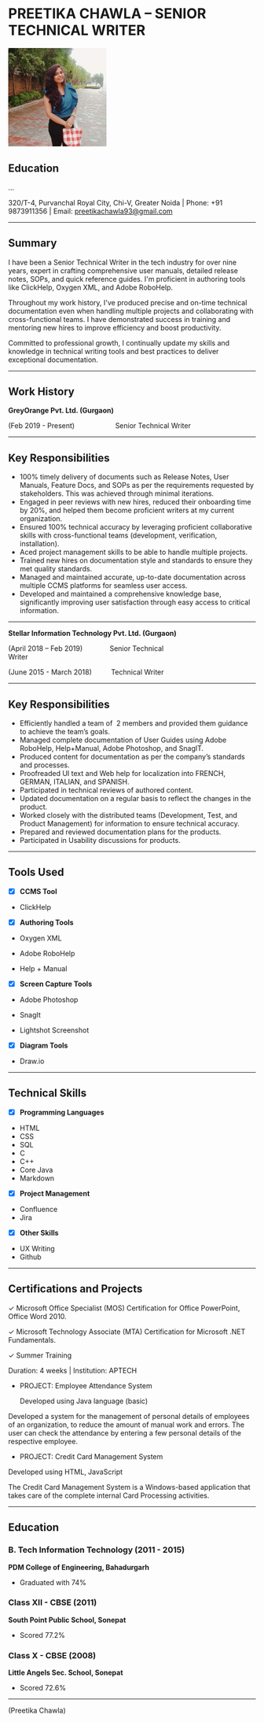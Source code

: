 # PREETIKA CHAWLA – SENIOR TECHNICAL WRITER

<img src="https://github.com/PreetikaC/Sample/blob/main/me.jpg" width="200" height="200">


## Education
...


320/T-4, Purvanchal Royal City, Chi-V, Greater Noida | Phone: +91 9873911356 | Email: preetikachawla93@gmail.com
___
## Summary

I have been a Senior Technical Writer in the tech industry for over nine years, expert in crafting comprehensive user manuals, detailed release notes, SOPs, and quick reference guides. I'm proficient in authoring tools like ClickHelp, Oxygen XML, and Adobe RoboHelp.

Throughout my work history, I've produced precise and on-time technical documentation even when handling multiple projects and collaborating with cross-functional teams. I have demonstrated success in training and mentoring new hires to improve efficiency and boost productivity.

Committed to professional growth, I continually update my skills and knowledge in technical writing tools and best practices to deliver exceptional documentation. 
___
## Work History 

**GreyOrange Pvt. Ltd. (Gurgaon)**

   (Feb 2019 - Present)                     Senior Technical Writer
___
## Key Responsibilities

- 100% timely delivery of documents such as Release Notes, User Manuals, Feature Docs, and SOPs as per the requirements requested by stakeholders. This was achieved through minimal iterations.
- Engaged in peer reviews with new hires, reduced their onboarding time by 20%, and helped them become proficient writers at my current organization.
- Ensured 100% technical accuracy by leveraging proficient collaborative skills with cross-functional teams (development, verification, installation).
- Aced project management skills to be able to handle multiple projects.
- Trained new hires on documentation style and standards to ensure they met quality standards.
- Managed and maintained accurate, up-to-date documentation across multiple CCMS platforms for seamless user access.
- Developed and maintained a comprehensive knowledge base, significantly improving user satisfaction through easy access to critical information.
___
**Stellar Information Technology Pvt. Ltd. (Gurgaon)**

(April 2018 – Feb 2019)              Senior Technical Writer                                                                           

(June 2015 - March 2018)          Technical Writer

___
## Key Responsibilities

- Efficiently handled a team of  2 members and provided them guidance to achieve the team’s goals.
- Managed complete documentation of User Guides using Adobe RoboHelp, Help+Manual, Adobe Photoshop, and SnagIT.
- Produced content for documentation as per the company’s standards and processes. 
- Proofreaded UI text and Web help for localization into FRENCH, GERMAN, ITALIAN, and SPANISH.
- Participated in technical reviews of authored content.
- Updated documentation on a regular basis to reflect the changes in the product.
- Worked closely with the distributed teams (Development, Test, and Product Management) for information to ensure technical accuracy.
- Prepared and reviewed documentation plans for the products.
- Participated in Usability discussions for products.

---
## Tools Used                                                         
- [x] **CCMS Tool**                                                   
      
- ClickHelp                                                         
  
- [x] **Authoring Tools**

- Oxygen XML

- Adobe RoboHelp

- Help + Manual

- [x] **Screen Capture Tools**

- Adobe Photoshop

 - SnagIt

- Lightshot Screenshot

- [x] **Diagram Tools**

- Draw.io


---
## Technical Skills                                                  
- [x] **Programming Languages**                                                   
      
- HTML
- CSS
- SQL
- C
- C++
- Core Java
- Markdown

 - [x] **Project Management**
- Confluence
- Jira

- [x] **Other Skills**
- UX Writing
- Github                           

---
## Certifications and Projects
✓ Microsoft Office Specialist (MOS) Certification for Office PowerPoint, Office Word 2010.

✓ Microsoft Technology Associate (MTA) Certification for Microsoft .NET Fundamentals.

✓ Summer Training

Duration:	4 weeks | Institution:	APTECH 

- PROJECT:  Employee Attendance System

   Developed using Java language (basic)
  
Developed a system for the management of personal details of employees of an organization, to reduce the amount of manual work and errors. The user can check the attendance by entering a few personal details of the respective employee.

 - PROJECT: Credit Card Management System

Developed using HTML, JavaScript

The Credit Card Management System is a Windows-based application that takes care of the complete internal Card Processing activities. 


---
## Education

### B. Tech Information Technology (2011 - 2015)
**PDM College of Engineering, Bahadurgarh**
- Graduated with 74%

### Class XII - CBSE (2011)
**South Point Public School, Sonepat**
- Scored 77.2%

### Class X - CBSE (2008)
**Little Angels Sec. School, Sonepat**
- Scored 72.6%

---



(Preetika Chawla)

